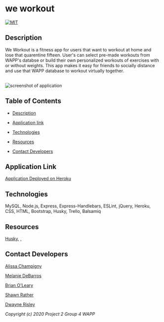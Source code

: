 # we workout

[![MIT](https://img.shields.io/badge/License-MIT-green.svg)](https://opensource.org/licenses/MIT)

## Description

We Workout is a fitness app for users that want to workout at home and lose that quarentine fifteen. User's can select pre-made workouts from WAPP's databse or build their own personalized workouts of exercises with or without weights. This app makes it easy for friends to socially distance and use that WAPP database to workout virtually together.

<br>

<img src="" alt="screenshot of application"/>

<br>

## Table of Contents

* [Description](##Description)

* [Application link](##Application-link)

* [Technologies](##Technologies)

* [Resources](##Resources)

* [Contact Developers](##Contact-Developers)

## Application Link

[Application Deployed on Heroku]()

## Technologies

MySQL, Node.js, Express, Express-Handlebars, ESLint, jQuery, Heroku, CSS, HTML, Bootstrap, Husky, Trello, Balsamiq

## Resources

[Husky](https://github.com/typicode/husky), [](), []()

## Contact Developers

[Alissa Champigny](https://github.com/achampigny4)

[Melanie DeBarros](https://github.com/melaniede)

[Brian O'Leary](https://github.com/boleary1)

[Shawn Rather](https://github.com/SAR-SA)

[Dwayne Risley](https://github.com/RisleyDwayne)

*Copyright (c) 2020 Project 2 Group 4 WAPP*